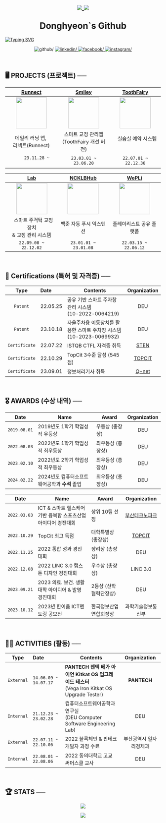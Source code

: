 <h1 align="center">
        <p align="center">
                <a href ="https://github.com/Donghyeon0915">
                        <img src="https://komarev.com/ghpvc/?username=Donghyeon0915&&style=flat" style="vertical-align: middle;" />
                </a>
                <a href ="https://solved.ac/dongdong99">
                        <img src="http://mazassumnida.wtf/api/mini/generate_badge?boj=dongdong99" style="vertical-align: middle;">
                </a>
        </p>
        Donghyeon`s Github
        
</h1>

<div align="center" style="display:flex">
        <a href="https://git.io/typing-svg"><img src="https://zrr.kr/V9xC" alt="Typing SVG" /></a>
</div>

<p align="center"
        <a href="https://github.com/Donghyeon0915" target="_blank">
                <img src="https://zrr.kr/JkGr" alt=github/>
        </a>
        <a href="https://github.com/Donghyeon0915" target="_blank">
                <img src="https://zrr.kr/wjLwc" alt=linkedin/>
        </a>
        <a href="https://www.facebook.com/profile.php?id=100007219727232" target="_blank">
                <img src="https://zrr.kr/v2tO" alt=facebook/>
        </a>
        <a href="https://www.instagram.com/dongx._.2/" target="_blank">
                <img src="https://zrr.kr/8faN" alt=instagram/>
        </a>  
 </p>

<br>


## 🖥️ PROJECTS (프로젝트) ──

<div align="center">
        
|   [Runnect](https://zrr.kr/D3oa)   | [Smiley](https://zrr.kr/aFbp) | [ToothFairy](https://zrr.kr/hWLp) |
| :---: | :---: | :---: |
| <img width="100" src="https://zrr.kr/4yl3"> | <img width="100" src="https://zrr.kr/zM32q"> | <img width="100" src="https://buly.kr/D3bwGvr">|
| ⠀⠀데일리 러닝 앱, ⠀⠀<br>러넥트(Runnect) | 스마트 교정 관리앱<br>(ToothFairy 개선 버전) | ⠀실습실 예약 시스템 ⠀|
| ⠀⠀⠀`23.11.28 ~ `⠀⠀⠀| `23.03.01 ~ 23.06.20` | `22.07.01 ~ 22.12.30` |

|  [Lab](https://buly.kr/4bfZBol) | [NCKLBHub](https://buly.kr/2fbEOqA) | [WePLi](https://buly.kr/9iDXdTv) |
| :---: | :---: | :---: |
| <img width="100" src="https://buly.kr/1n1RUj4"> | <img width="100" src="https://buly.kr/5fA74g3"> | <img width="100" src="https://zrr.kr/ujxq"> |
|⠀스마트 주걱턱 교정 장치 <br>& 교정 관리 시스템  |백준 자동 푸시 익스텐션 | 플레이리스트 공유 플랫폼 |
|`22.09.08 ~ 22.12.02`|`23.01.01 ~ 23.01.08`|`22.03.15 ~ 22.06.12`|

</div>

<br>

## 📑 Certifications **(특허 및 자격증)** ──

<div align="center">
  
| Type | Date | Contents | Organization |
| :---: | :--- | --- | :---: |
| `Patent` | 22.05.25 | 공유 기반 스마트 주자창 관리 시스템<br>(10-2022-0064219)| DEU |
| `Patent` | 23.10.18 | 자율주차용 이동장치를 활용한 스마트 주차장 시스템<br>(10-2023-0069932) | DEU |
| `Certificate` | 22.07.22 | ISTQB CTFL 자격증 취득 | [STEN](https://zrr.kr/MJ72) |
| `Certificate` | 22.10.29 | TopCit 3수준 달성 (545점) | [TOPCIT](https://zrr.kr/4vc7) |
| `Certificate` | 23.09.01 | 정보처리기사 취득 | [Q-net](https://zrr.kr/XqVY) |

</div>

<br>


## 🎖️ AWARDS (수상 내역) ──

<div align="center">
        
| Date         | Name                                  | Award         | Organization |
|:------------:|---------------------------------------|---------------|:------------:|
| `2019.08.01` | 2019년도 1학기 학업성적 우등상              | 우등상 (총장상)   | DEU          |
| `2022.08.03` | 2022년도 1학기 학업성적 최우등상            | 최우등상 (총장상)  | DEU          |
| `2023.02.10` | 2022년도 2학기 학업성적 최우등상            | 최우등상 (총장상)  | DEU          | 
| `2024.02.22` | 2024년도 컴퓨터소프트웨어공학과 **수석** 졸업  | 최우등상 (총장상)  | DEU          |

| Date         | Name                                                 | Award             | Organization                      |
|:------------:|------------------------------------------------------|-------------------|:---------------------------------:|
| `2022.03.03` | ICT & 스마트 헬스케어 기반 융복합 스포츠산업<br>아이디어 경진대회  | 상위 10팀 선정       | [부산테크노파크](https://zrr.kr/DP5G) |
| `2022.10.29` | TopCit 최고 득점                                       | 대학특별상 (총장상)    | [TOPCIT](https://zrr.kr/Zsxk)     |
| `2022.11.25` | 2022 통합 성과 경진대회                                  | 장려상 (총장상)       | DEU                               |
| `2022.12.08` | 2022 LINC 3.0 캡스톤 디자인 경진대회                      | 우수상 (총장상)       | LINC 3.0                          |
| `2023.09.21` | 2023 의료. 보건. 생활대학 아이디어 & 발명 경진대회             | 2등상 (산학협력단장상) | DEU                               |
| `2023.10.12` | 2023년 한이음 ICT멘토링 공모전                            | 한국정보산업연합회장상   | 과학기술정보통신부                     |

</div>

<br>

## 🏃‍♂️ ACTIVITIES **(활동)** ──

<div align="center">
  
| Type       | Date                  | Contents                                                                                        | Organization      |
| :--------: | :-------------------- | ----------------------------------------------------------------------------------------------- | :---------------: |
| `External` | `14.06.09 ~ 14.07.17` | <b>PANTECH</b> **팬텍 베가 아이언 Kitkat OS 업그레이드 테스터**<br>(Vega Iron Kitkat OS Upgrade Tester) | <b>PANTECH</b>    |
| `Internal` | `21.12.23 ~ 23.02.28` | 컴퓨터소프트웨어공학과 연구실<br>(DEU Computer Software Engineering Lab)                                | DEU               |
| `External` | `22.07.11 ~ 22.10.06` | 2022 블록체인 & 핀테크 개발자 과정 수료                                                                 | 부산광역시 일자리경제과 |
| `Internal` | `22.08.01 ~ 22.08.06` | 2022 동의대학교 고교 써머스쿨 교사                                                                     | DEU               |

</div>


<br>

## :trophy: STATS ──

<div align="center">

<p align="center">
  <a href ="https://solved.ac/dongdong99"><img src ="http://mazassumnida.wtf/api/v2/generate_badge?boj=dongdong99"></a>
</p>

<p align="center">
   <a href ="https://solved.ac/dongdong99"><img src="http://mazassumnida.wtf/api/mini/generate_badge?boj=dongdong99"></a>
</p>

<!-- ![dongdong99's solved.ac stats](https://github-readme-solvedac.hyp3rflow.vercel.app/api/?handle=dongdong99) -->

</div>
